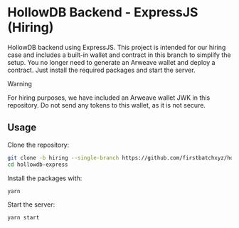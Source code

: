 # HollowDB Backend - ExpressJS (Hiring)

HollowDB backend using ExpressJS. This project is intended for our hiring case and includes a built-in wallet and contract in this branch to simplify the setup. You no longer need to generate an Arweave wallet and deploy a contract. Just install the required packages and start the server.

> [!WARNING]
> For hiring purposes, we have included an Arweave wallet JWK in this repository. Do not send any tokens to this wallet, as it is not secure.

## Usage

Clone the repository:

```bash
git clone -b hiring --single-branch https://github.com/firstbatchxyz/hollowdb-express.git
cd hollowdb-express
```

Install the packages with:

```bash
yarn
```

Start the server:

```bash
yarn start
```
